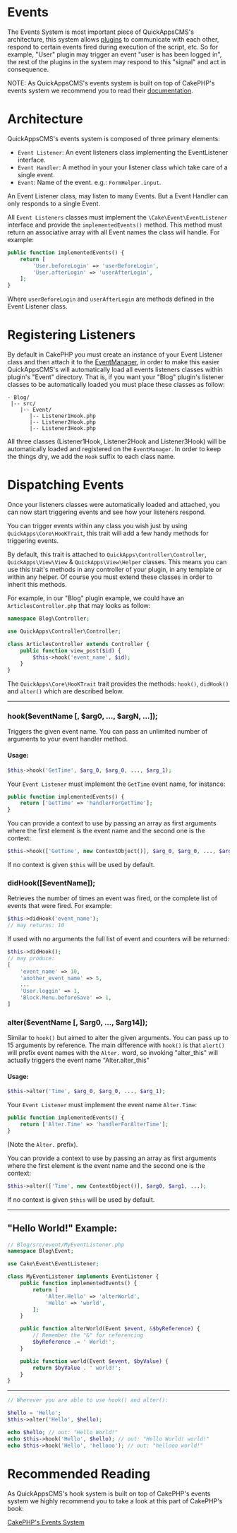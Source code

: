 Events
======

The Events System is most important piece of QuickAppsCMS's architecture, this
system allows [plugins](plugins.md) to communicate with each other, respond to
certain events fired during execution of the script, etc. So for example, "User"
plugin may trigger an event "user is has been logged in", the rest of the plugins
in the system may respond to this "signal" and act in consequence.

NOTE: As QuickAppsCMS's events system is built on top of CakePHP's events system
we recommend you to read their [documentation](http://book.cakephp.org/3.0/en/core-libraries/events.html).


Architecture
============

QuickAppsCMS's events system is composed of three primary elements:

- `Event Listener`: An event listeners class implementing the EventListener
   interface.
- `Event Handler`: A method in your your listener class which take care of a
   single event.
- `Event`: Name of the event. e.g.: `FormHelper.input`.

An Event Listener class, may listen to many Events. But a Event Handler can only
responds to a single Event.

All `Event Listeners` classes must implement the `\Cake\Event\EventListener`
interface and provide the `implementedEvents()` method. This method must return
an associative array with all Event names the class will handle. For example:

```php
public function implementedEvents() {
    return [
        'User.beforeLogin' => 'userBeforeLogin',
        'User.afterLogin' => 'userAfterLogin',
    ];
}
```

Where `userBeforeLogin` and `userAfterLogin` are methods defined in the Event
Listener class.


Registering Listeners
=====================

By default in CakePHP you must create an instance of your Event Listener class
and then attach it to the [EventManager](http://book.cakephp.org/3.0/en/core-libraries/events.html#global-event-manager),
in order to make this easier QuickAppsCMS's will automatically load all events
listeners classes within plugin's "Event" directory. That is, if you want your
"Blog" plugin's listener classes to be automatically loaded you must place these
classes as follow:

    - Blog/
     |-- src/
        |-- Event/
           |-- Listener1Hook.php
           |-- Listener2Hook.php
           |-- Listener3Hook.php

All three classes (Listener1Hook, Listener2Hook and Listener3Hook) will be
automatically loaded and registered on the `EventManager`. In order to keep the
things dry, we add the `Hook` suffix to each class name.


Dispatching Events
==================

Once your listeners classes were automatically loaded and attached, you can now
start triggering events and see how your listeners respond.

You can trigger events within any class you wish just by using
`QuickApps\Core\HooKTrait`, this trait will add a few handy methods for triggering
events.

By default, this trait is attached to  `QuickApps\Controller\Controller`,
`QuickApps\View\View` & `QuickApps\View\Helper` classes. This means you can use
this trait's methods in any controller of your plugin, in any template or within
any helper. Of course you must extend these classes in order to inherit this
methods.

For example, in our "Blog" plugin example, we could have an `ArticlesController.php`
that may looks as follow:

```php
namespace Blog\Controller;

use QuickApps\Controller\Controller;

class ArticlesController extends Controller {
    public function view_post($id) {
        $this->hook('event_name', $id);
    }
}
```

The `QuickApps\Core\HooKTrait` trait provides the methods: `hook()`, `didHook()`
and `alter()` which are described below.

---

### hook($eventName [, $arg0, ..., $argN, ...]);

Triggers the given event name. You can pass an unlimited number of arguments to
your event handler method.

#### Usage:

```php
$this->hook('GetTime', $arg_0, $arg_0, ..., $arg_1);
```

Your `Event Listener` must implement the `GetTime` event name, for instance:

```php
public function implementedEvents() {
    return ['GetTime' => 'handlerForGetTime'];
}
```

You can provide a context to use by passing an array as first arguments where
the first element is the event name and the second one is the context:

```php
$this->hook(['GetTime', new ContextObject()], $arg_0, $arg_0, ..., $arg_1);
```

If no context is given `$this` will be used by default.


### didHook([$eventName]);

Retrieves the number of times an event was fired, or the complete list of events
that were fired. For example:

```php
$this->didHook('event_name');
// may returns: 10
```

If used with no arguments the full list of event and counters will be returned:

```php
$this->didHook();
// may produce:
[
    'event_name' => 10,
    'another_event_name' => 5,
    ...
    'User.loggin' => 1,
    'Block.Menu.beforeSave' => 1,
]
```

### alter($eventName [, $arg0, ..., $arg14]);

Similar to `hook()` but aimed to alter the given arguments. You can pass up to
15 arguments by reference. The main difference with `hook()` is that `alert()`
will prefix event names with the `Alter.` word, so invoking "alter_this" will
actually triggers the event name "Alter.alter_this"

#### Usage:

```php
$this->alter('Time', $arg_0, $arg_0, ..., $arg_1);
```

Your `Event Listener` must implement the event name `Alter.Time`:

```php
public function implementedEvents() {
    return ['Alter.Time' => 'handlerForAlterTime'];
}
```

(Note the `Alter.` prefix).

You can provide a context to use by passing an array as first arguments where
the first element is the event name and the second one is the context:

```php
$this->alter(['Time', new ContextObject()], $arg0, $arg1, ...);
```

If no context is given `$this` will be used by default.

---

## "Hello World!" Example:

```php
// Blog/src/event/MyEventListener.php
namespace Blog\Event;

use Cake\Event\EventListener;

class MyEventListener implements EventListener {
    public function implementedEvents() {
        return [
            'Alter.Hello' => 'alterWorld',
            'Hello' => 'world',
        ];
    }

    public function alterWorld(Event $event, &$byReference) {
        // Remember the "&" for referencing
        $byReference .= ' World!';
    }

    public function world(Event $event, $byValue) {
        return $byValue . ' world!';
    }
}
```

***

```php
// Wherever you are able to use hook() and alter():

$hello = 'Hello';
$this->alter('Hello', $hello);

echo $hello; // out: "Hello World!"
echo $this->hook('Hello', $hello); // out: "Hello World! world!"
echo $this->hook('Hello', 'hellooo'); // out: "hellooo world!"
```

Recommended Reading
===================

As QuickAppsCMS's hook system is built on top of CakePHP's events system we
highly recommend you to take a look at this part of CakePHP's book:

[CakePHP's Events System](http://book.cakephp.org/3.0/en/core-libraries/events.html)